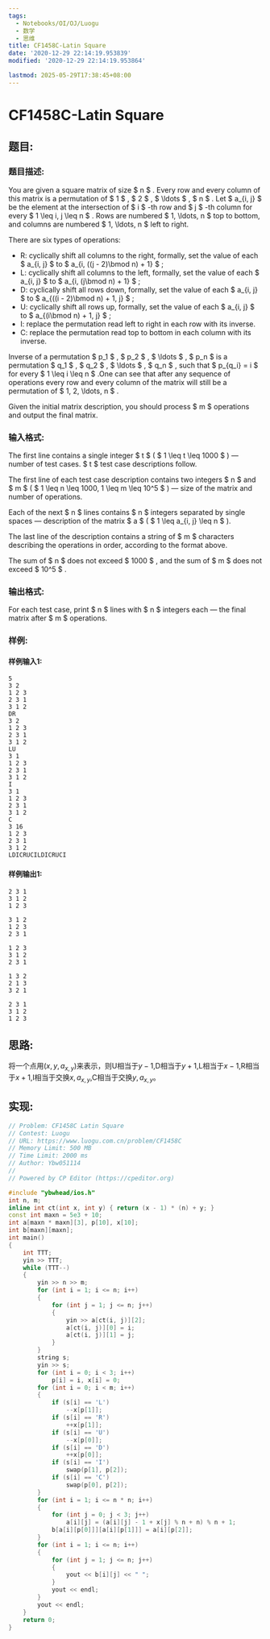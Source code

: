 ```yaml
---
tags: 
  - Notebooks/OI/OJ/Luogu
  - 数学
  - 思维
title: CF1458C-Latin Square
date: '2020-12-29 22:14:19.953839'
modified: '2020-12-29 22:14:19.953864'

lastmod: 2025-05-29T17:38:45+08:00
---
```

# CF1458C-Latin Square
## 题目:
### 题目描述:
You are given a square matrix of size $ n $ . Every row and every column of this matrix is a permutation of $ 1 $ , $ 2 $ , $ \ldots $ , $ n $ . Let $ a_{i, j} $ be the element at the intersection of $ i $ -th row and $ j $ -th column for every $ 1 \leq i, j \leq n $ . Rows are numbered $ 1, \ldots, n $ top to bottom, and columns are numbered $ 1, \ldots, n $ left to right.

There are six types of operations:

- R: cyclically shift all columns to the right, formally, set the value of each $ a_{i, j} $ to $ a_{i, ((j - 2)\bmod n) + 1} $ ;
- L: cyclically shift all columns to the left, formally, set the value of each $ a_{i, j} $ to $ a_{i, (j\bmod n) + 1} $ ;
- D: cyclically shift all rows down, formally, set the value of each $ a_{i, j} $ to $ a_{((i - 2)\bmod n) + 1, j} $ ;
- U: cyclically shift all rows up, formally, set the value of each $ a_{i, j} $ to $ a_{(i\bmod n) + 1, j} $ ;
- I: replace the permutation read left to right in each row with its inverse.
- C: replace the permutation read top to bottom in each column with its inverse.

 Inverse of a permutation $ p_1 $ , $ p_2 $ , $ \ldots $ , $ p_n $ is a permutation $ q_1 $ , $ q_2 $ , $ \ldots $ , $ q_n $ , such that $ p_{q_i} = i $ for every $ 1 \leq i \leq n $ .One can see that after any sequence of operations every row and every column of the matrix will still be a permutation of $ 1, 2, \ldots, n $ .

Given the initial matrix description, you should process $ m $ operations and output the final matrix.
### 输入格式:
The first line contains a single integer $ t $ ( $ 1 \leq t \leq 1000 $ ) — number of test cases. $ t $ test case descriptions follow.

The first line of each test case description contains two integers $ n $ and $ m $ ( $ 1 \leq n \leq 1000, 1 \leq m \leq 10^5 $ ) — size of the matrix and number of operations.

Each of the next $ n $ lines contains $ n $ integers separated by single spaces — description of the matrix $ a $ ( $ 1 \leq a_{i, j} \leq n $ ).

The last line of the description contains a string of $ m $ characters describing the operations in order, according to the format above.

The sum of $ n $ does not exceed $ 1000 $ , and the sum of $ m $ does not exceed $ 10^5 $ .
### 输出格式:
For each test case, print $ n $ lines with $ n $ integers each — the final matrix after $ m $ operations.
### 样例:
#### 样例输入1:
```
5
3 2
1 2 3
2 3 1
3 1 2
DR
3 2
1 2 3
2 3 1
3 1 2
LU
3 1
1 2 3
2 3 1
3 1 2
I
3 1
1 2 3
2 3 1
3 1 2
C
3 16
1 2 3
2 3 1
3 1 2
LDICRUCILDICRUCI
```
#### 样例输出1:
```
2 3 1 
3 1 2 
1 2 3 

3 1 2 
1 2 3 
2 3 1 

1 2 3 
3 1 2 
2 3 1 

1 3 2 
2 1 3 
3 2 1 

2 3 1 
3 1 2 
1 2 3
```
## 思路:

将一个点用$(x,y,a_{x,y})$来表示，则U相当于$y-1$,D相当于$y+1$,L相当于$x-1$,R相当于$x+1$,I相当于交换$x,a_{x,y}$,C相当于交换$y,a_{x,y}$。

## 实现:
```cpp
// Problem: CF1458C Latin Square
// Contest: Luogu
// URL: https://www.luogu.com.cn/problem/CF1458C
// Memory Limit: 500 MB
// Time Limit: 2000 ms
// Author: Ybw051114
//
// Powered by CP Editor (https://cpeditor.org)

#include "ybwhead/ios.h"
int n, m;
inline int ct(int x, int y) { return (x - 1) * (n) + y; }
const int maxn = 5e3 + 10;
int a[maxn * maxn][3], p[10], x[10];
int b[maxn][maxn];
int main()
{
    int TTT;
    yin >> TTT;
    while (TTT--)
    {
        yin >> n >> m;
        for (int i = 1; i <= n; i++)
        {
            for (int j = 1; j <= n; j++)
            {
                yin >> a[ct(i, j)][2];
                a[ct(i, j)][0] = i;
                a[ct(i, j)][1] = j;
            }
        }
        string s;
        yin >> s;
        for (int i = 0; i < 3; i++)
            p[i] = i, x[i] = 0;
        for (int i = 0; i < m; i++)
        {
            if (s[i] == 'L')
                --x[p[1]];
            if (s[i] == 'R')
                ++x[p[1]];
            if (s[i] == 'U')
                --x[p[0]];
            if (s[i] == 'D')
                ++x[p[0]];
            if (s[i] == 'I')
                swap(p[1], p[2]);
            if (s[i] == 'C')
                swap(p[0], p[2]);
        }
        for (int i = 1; i <= n * n; i++)
        {
            for (int j = 0; j < 3; j++)
                a[i][j] = (a[i][j] - 1 + x[j] % n + n) % n + 1;
            b[a[i][p[0]]][a[i][p[1]]] = a[i][p[2]];
        }
        for (int i = 1; i <= n; i++)
        {
            for (int j = 1; j <= n; j++)
            {
                yout << b[i][j] << " ";
            }
            yout << endl;
        }
        yout << endl;
    }
    return 0;
}
```
